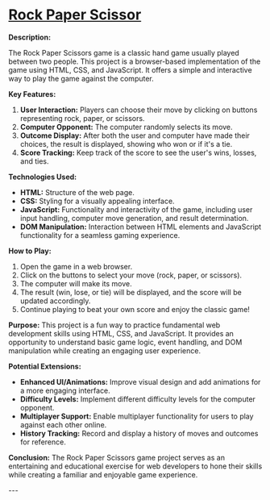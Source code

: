 <h1><a href = "https://babon3112.github.io/Rock-Paper-Scissor/">Rock Paper Scissor</a></h1>

<div>
  
**Description:**

The Rock Paper Scissors game is a classic hand game usually played between two people. This project is a browser-based implementation of the game using HTML, CSS, and JavaScript. It offers a simple and interactive way to play the game against the computer.

**Key Features:**

1. **User Interaction:** Players can choose their move by clicking on buttons representing rock, paper, or scissors.
2. **Computer Opponent:** The computer randomly selects its move.
3. **Outcome Display:** After both the user and computer have made their choices, the result is displayed, showing who won or if it's a tie.
4. **Score Tracking:** Keep track of the score to see the user's wins, losses, and ties.

**Technologies Used:**

- **HTML:** Structure of the web page.
- **CSS:** Styling for a visually appealing interface.
- **JavaScript:** Functionality and interactivity of the game, including user input handling, computer move generation, and result determination.
- **DOM Manipulation:** Interaction between HTML elements and JavaScript functionality for a seamless gaming experience.

**How to Play:**

1. Open the game in a web browser.
2. Click on the buttons to select your move (rock, paper, or scissors).
3. The computer will make its move.
4. The result (win, lose, or tie) will be displayed, and the score will be updated accordingly.
5. Continue playing to beat your own score and enjoy the classic game!

**Purpose:**
This project is a fun way to practice fundamental web development skills using HTML, CSS, and JavaScript. It provides an opportunity to understand basic game logic, event handling, and DOM manipulation while creating an engaging user experience.

**Potential Extensions:**

- **Enhanced UI/Animations:** Improve visual design and add animations for a more engaging interface.
- **Difficulty Levels:** Implement different difficulty levels for the computer opponent.
- **Multiplayer Support:** Enable multiplayer functionality for users to play against each other online.
- **History Tracking:** Record and display a history of moves and outcomes for reference.

**Conclusion:**
The Rock Paper Scissors game project serves as an entertaining and educational exercise for web developers to hone their skills while creating a familiar and enjoyable game experience.

---</div>

